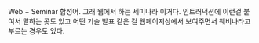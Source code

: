 Web + Seminar
합성어. 그래 웹에서 하는 세미나라 이거다.
인트러덕션에 이런걸 붙여서 말하는 곳도 있고 어떤 기술 발표 같은 걸
웹페이지상에서 보여주면서 웨비나라고 부르는 경우도 있다.